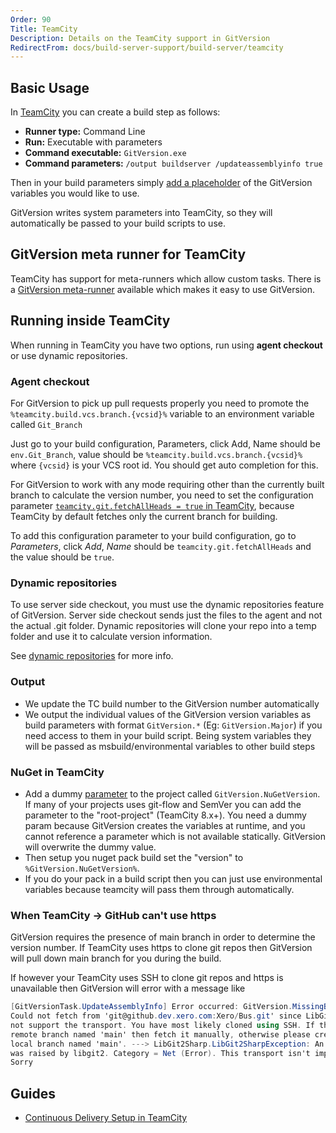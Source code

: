 ```yaml
---
Order: 90
Title: TeamCity
Description: Details on the TeamCity support in GitVersion
RedirectFrom: docs/build-server-support/build-server/teamcity
---
```


## Basic Usage

In [TeamCity] you can create a build step as follows:

*   **Runner type:** Command Line
*   **Run:** Executable with parameters
*   **Command executable:**  `GitVersion.exe`
*   **Command parameters:** `/output buildserver /updateassemblyinfo true`

Then in your build parameters simply [add a placeholder](#nuget-in-teamcity) of
the GitVersion variables you would like to use.

GitVersion writes system parameters into TeamCity, so they will automatically be
passed to your build scripts to use.

## GitVersion meta runner for TeamCity

TeamCity has support for meta-runners which allow custom tasks. There is a
[GitVersion meta-runner][meta-runner] available which makes it easy to use
GitVersion.


## Running inside TeamCity

When running in TeamCity you have two options, run using **agent checkout** or
use dynamic repositories.

### Agent checkout

For GitVersion to pick up pull requests properly you need to promote the
`%teamcity.build.vcs.branch.{vcsid}%` variable to an environment
variable called `Git_Branch`

Just go to your build configuration, Parameters, click Add, Name should be
`env.Git_Branch`, value should be `%teamcity.build.vcs.branch.{vcsid}%` where
`{vcsid}` is your VCS root id. You should get auto completion for this.

For GitVersion to work with any mode requiring other than the currently built
branch to calculate the version number, you need to set the configuration
parameter [`teamcity.git.fetchAllHeads = true` in TeamCity][general-settings],
because TeamCity by default fetches only the current branch for building.

To add this configuration parameter to your build configuration, go to
_Parameters_, click _Add_, _Name_ should be `teamcity.git.fetchAllHeads` and the
value should be `true`.

### Dynamic repositories

To use server side checkout, you must use the dynamic repositories feature of
GitVersion. Server side checkout sends just the files to the agent and not the
actual .git folder. Dynamic repositories will clone your repo into a temp folder
and use it to calculate version information.

See [dynamic repositories][dynamic-repo] for more info.

### Output

*   We update the TC build number to the GitVersion number automatically
*   We output the individual values of the GitVersion version variables as build
    parameters with format `GitVersion.*` (Eg: `GitVersion.Major`) if you need
    access to them in your build script. Being system variables they will be passed
    as msbuild/environmental variables to other build steps

### NuGet in TeamCity

*   Add a dummy [parameter] to the project called `GitVersion.NuGetVersion`. If
    many of your projects uses git-flow and SemVer you can add the parameter to
    the "root-project" (TeamCity 8.x+). You need a dummy param because
    GitVersion creates the variables at runtime, and you cannot reference a
    parameter which is not available statically. GitVersion will overwrite the
    dummy value.
*   Then setup you nuget pack build set the "version" to
    `%GitVersion.NuGetVersion%`.
*   If you do your pack in a build script then you can just use environmental
    variables because teamcity will pass them through automatically.

### When TeamCity -> GitHub can't use https

GitVersion requires the presence of main branch in order to determine the
version number.  If TeamCity uses https to clone git repos then GitVersion will
pull down main branch for you during the build.

If however your TeamCity uses SSH to clone git repos and https is unavailable
then GitVersion will error with a message like

```cs
[GitVersionTask.UpdateAssemblyInfo] Error occurred: GitVersion.MissingBranchException:
Could not fetch from 'git@github.dev.xero.com:Xero/Bus.git' since LibGit2 does
not support the transport. You have most likely cloned using SSH. If there is a
remote branch named 'main' then fetch it manually, otherwise please create a
local branch named 'main'. ---> LibGit2Sharp.LibGit2SharpException: An error
was raised by libgit2. Category = Net (Error). This transport isn't implemented.
Sorry
```

## Guides

*   [Continuous Delivery Setup in TeamCity][cd]

[cd]: http://jake.ginnivan.net/blog/2014/07/09/my-typical-teamcity-build-setup
[dynamic-repo]: /docs/learn/dynamic-repositories
[general-settings]: https://www.jetbrains.com/help/teamcity/git.html#Git-GeneralSettings
[parameter]: http://confluence.jetbrains.com/display/TCD8/Configuring+Build+Parameters
[teamcity]: https://www.jetbrains.com/teamcity/
[meta-runner]: https://github.com/JetBrains/meta-runner-power-pack/tree/master/gitversion
